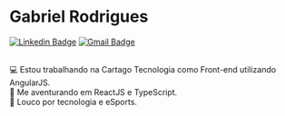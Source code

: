 # Gabriel Rodrigues 

[![Linkedin Badge](https://img.shields.io/badge/-LinkedIn-blue?style=flat-square&logo=Linkedin&logoColor=white&link=https://www.linkedin.com/in/GAVRodrigues/)](https://www.linkedin.com/in/GAVRodrigues/) [![Gmail Badge](https://img.shields.io/badge/-Email-c14438?style=flat-square&logo=Gmail&logoColor=white&link=mailto:gabriel.avrodrigues@hotmail.com)](mailto:gabriel.avrodrigues@hotmail.com)

<br/> 💻 Estou trabalhando na Cartago Tecnologia como Front-end utilizando AngularJS.
<br/> 🧐 Me aventurando em ReactJS e TypeScript.
<br/> 💬 Louco por tecnologia e eSports.
